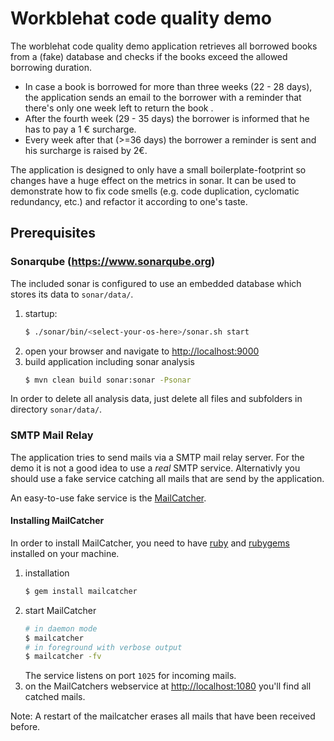 # Workblehat code quality demo

The worblehat code quality demo application retrieves all borrowed books from
a (fake) database and checks if the books exceed the allowed borrowing duration.

- In case a book is borrowed for more than three weeks (22 - 28 days), the 
application sends an email to the borrower with a reminder that there's only one 
week left to return the book .
- After the fourth week (29 - 35 days) the borrower is informed that he has 
to pay a 1 € surcharge. 
- Every week after that (>=36 days) the borrower a reminder is sent and his 
surcharge is raised by 2€.

The application is designed to only have a small boilerplate-footprint so changes
have a huge effect on the metrics in sonar.
It can be used to demonstrate how to fix code smells (e.g. code duplication, 
cyclomatic redundancy, etc.) and refactor it according to one's taste.

## Prerequisites

### Sonarqube (https://www.sonarqube.org)

The included sonar is configured to use an embedded database which stores its 
data to `sonar/data/`.

1. startup:
    ```bash
    $ ./sonar/bin/<select-your-os-here>/sonar.sh start
    ```    
2. open your browser and navigate to [http://localhost:9000](http://localhost:9000)
3. build application including sonar analysis
    ```bash
    $ mvn clean build sonar:sonar -Psonar
    ```

In order to delete all analysis data, just delete all files and subfolders in 
 directory `sonar/data/`.


### SMTP Mail Relay

The application tries to send mails via a SMTP mail relay server. 
For the demo it is not a good idea to  use a _real_ SMTP service. 
Alternativly you should use a fake service catching all mails that are 
send by the application.

An easy-to-use fake service is the [MailCatcher](https://mailcatcher.me).

#### Installing MailCatcher

In order to install MailCatcher, you need to have 
[ruby](https://www.ruby-lang.org) and [rubygems](https://rubygems.org/) 
installed on your machine.

1. installation
    ```bash
    $ gem install mailcatcher
    ```
2. start MailCatcher
    ```bash
    # in daemon mode
    $ mailcatcher
    # in foreground with verbose output
    $ mailcatcher -fv
    ```
    The service listens on port `1025` for incoming mails.
3. on the MailCatchers webservice at [http://localhost:1080](http://localhost:1080)
you'll find all catched mails.
    
Note: A restart of the mailcatcher erases all mails that have been received before.

